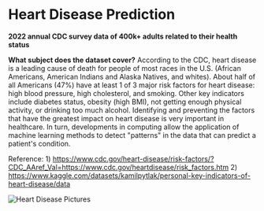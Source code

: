# Heart Disease Prediction

**2022 annual CDC survey data of 400k+ adults related to their health status**

**What subject does the dataset cover?**
According to the CDC, heart disease is a leading cause of death for people of most races in the U.S. (African Americans, American Indians and Alaska Natives, and whites). About half of all Americans (47%) have at least 1 of 3 major risk factors for heart disease: high blood pressure, high cholesterol, and smoking. Other key indicators include diabetes status, obesity (high BMI), not getting enough physical activity, or drinking too much alcohol. Identifying and preventing the factors that have the greatest impact on heart disease is very important in healthcare. In turn, developments in computing allow the application of machine learning methods to detect "patterns" in the data that can predict a patient's condition.

Reference:  1) https://www.cdc.gov/heart-disease/risk-factors/?CDC_AAref_Val=https://www.cdc.gov/heartdisease/risk_factors.htm
            2) https://www.kaggle.com/datasets/kamilpytlak/personal-key-indicators-of-heart-disease/data

![Heart Disease Pictures](https://github.com/user-attachments/assets/28523e44-f1ba-45e0-bcd3-905a10917610)
